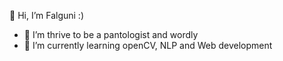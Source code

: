 
👋 Hi, I’m Falguni :)
- 👀 I’m thrive to be a pantologist and wordly
- 🌱 I’m currently learning openCV, NLP and Web development

<!---
phoolcode/phoolcode is a ✨ special ✨ repository because its `README.md` (this file) appears on your GitHub profile.
You can click the Preview link to take a look at your changes.
--->
